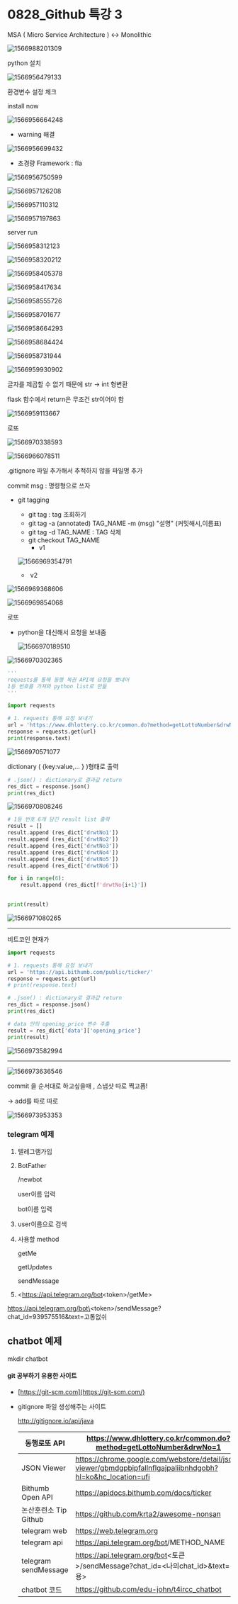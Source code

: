 # 0828_Github 특강 3

MSA ( Micro Service Architecture ) <-> Monolithic

![1566988201309](C:\Users\student\AppData\Roaming\Typora\typora-user-images\1566988201309.png)

python 설치

![1566956479133](C:\Users\student\AppData\Roaming\Typora\typora-user-images\1566956479133.png)

환경변수 설정 체크 

install now

![1566956664248](C:\Users\student\AppData\Roaming\Typora\typora-user-images\1566956664248.png)

- warning 해결

![1566956699432](C:\Users\student\AppData\Roaming\Typora\typora-user-images\1566956699432.png)

- 초경량 Framework : fla

![1566956750599](C:\Users\student\AppData\Roaming\Typora\typora-user-images\1566956750599.png)



![1566957126208](C:\Users\student\AppData\Roaming\Typora\typora-user-images\1566957126208.png)

![1566957110312](C:\Users\student\AppData\Roaming\Typora\typora-user-images\1566957110312.png)



![1566957197863](C:\Users\student\AppData\Roaming\Typora\typora-user-images\1566957197863.png)

server run

![1566958312123](C:\Users\student\AppData\Roaming\Typora\typora-user-images\1566958312123.png)

![1566958320212](C:\Users\student\AppData\Roaming\Typora\typora-user-images\1566958320212.png)



![1566958405378](C:\Users\student\AppData\Roaming\Typora\typora-user-images\1566958405378.png)

![1566958417634](C:\Users\student\AppData\Roaming\Typora\typora-user-images\1566958417634.png)

![1566958555726](C:\Users\student\AppData\Roaming\Typora\typora-user-images\1566958555726.png)



![1566958701677](C:\Users\student\AppData\Roaming\Typora\typora-user-images\1566958701677.png)



![1566958664293](C:\Users\student\AppData\Roaming\Typora\typora-user-images\1566958664293.png)



![1566958684424](C:\Users\student\AppData\Roaming\Typora\typora-user-images\1566958684424.png)



![1566958731944](C:\Users\student\AppData\Roaming\Typora\typora-user-images\1566958731944.png)







![1566959930902](C:\Users\student\AppData\Roaming\Typora\typora-user-images\1566959930902.png)

글자를 제곱할 수 없기 때문에 str -> int 형변환

flask 함수에서 return은 무조건 str이어야 함

![1566959113667](C:\Users\student\AppData\Roaming\Typora\typora-user-images\1566959113667.png)





로또







![1566970338593](C:\Users\student\AppData\Roaming\Typora\typora-user-images\1566970338593.png)

![1566966078511](C:\Users\student\AppData\Roaming\Typora\typora-user-images\1566966078511.png)







.gitignore 파일 추가해서 추적하지 않을 파일명 추가

commit msg : 명령형으로 쓰자



- git tagging

  - git tag : tag 조회하기
  - git tag  -a (annotated) TAG_NAME -m (msg) "설명" (커밋해시,이름표)
  - git tag -d TAG_NAME : TAG 삭제
  - git checkout TAG_NAME
    - v1

  ![1566969354791](C:\Users\student\AppData\Roaming\Typora\typora-user-images\1566969354791.png)
  
  - ​	v2

![1566969368606](C:\Users\student\AppData\Roaming\Typora\typora-user-images\1566969368606.png)

![1566969854068](C:\Users\student\AppData\Roaming\Typora\typora-user-images\1566969854068.png)





로또

- python을 대신해서 요청을 보내줌

  ![1566970189510](C:\Users\student\AppData\Roaming\Typora\typora-user-images\1566970189510.png)









![1566970302365](C:\Users\student\AppData\Roaming\Typora\typora-user-images\1566970302365.png)

```python
'''
requests를 통해 동행 복권 API예 요청을 뽀냬어
1등 번호를 가져와 python list로 만듦
'''

import requests

# 1. requests 통해 요청 보내기
url = 'https://www.dhlottery.co.kr/common.do?method=getLottoNumber&drwNo=873'
response = requests.get(url)
print(response.text)
```



![1566970571077](C:\Users\student\AppData\Roaming\Typora\typora-user-images\1566970571077.png)

dictionary ( {key:value,... } )형태로 출력 

``` python
# .json() : dictionary로 결과값 return
res_dict = response.json()
print(res_dict)
```

![1566970808246](C:\Users\student\AppData\Roaming\Typora\typora-user-images\1566970808246.png)



``` python
# 1등 번호 6개 담긴 result list 출력
result = []
result.append (res_dict['drwtNo1'])
result.append (res_dict['drwtNo2'])
result.append (res_dict['drwtNo3'])
result.append (res_dict['drwtNo4'])
result.append (res_dict['drwtNo5'])
result.append (res_dict['drwtNo6'])

for i in range(6):
    result.append (res_dict[f'drwtNo{i+1}'])

    
print(result)
```



![1566971080265](C:\Users\student\AppData\Roaming\Typora\typora-user-images\1566971080265.png)

-----------------------

비트코인 현재가

``` python
import requests

# 1. requests 통해 요청 보내기
url = 'https://api.bithumb.com/public/ticker/'
response = requests.get(url)
# print(response.text)

# .json() : dictionary로 결과값 return
res_dict = response.json()
print(res_dict)

# data 안의 opening_price 변수 추출
result = res_dict['data']['opening_price']
print(result)
```



![1566973582994](C:\Users\student\AppData\Roaming\Typora\typora-user-images\1566973582994.png)



---------------

![1566973636546](C:\Users\student\AppData\Roaming\Typora\typora-user-images\1566973636546.png)

commit 을 순서대로 하고싶을때 , 스냅샷 따로 찍고픔!

-> add를 따로 따로



![1566973953353](C:\Users\student\AppData\Roaming\Typora\typora-user-images\1566973953353.png)



### telegram 예제

1. 텔레그램가입

2. BotFather

   /newbot

   user이름 입력

   bot이름 입력

3. user이름으로 검색

4. 사용할 method 

   getMe

   getUpdates

   sendMessage

5. <https://api.telegram.org/bot<token\>/getMe>

https://api.telegram.org/bot\<token\>/sendMessage?chat_id=939575516&text=고통없쉬

## chatbot 예제

mkdir chatbot









#### git 공부하기 유용한 사이트

- [https://git-scm.com](https://git-scm.com/)

- gitignore 파일 생성해주는 사이트 

  <http://gitignore.io/api/java>

  | 동행로또 API          | <https://www.dhlottery.co.kr/common.do?method=getLottoNumber&drwNo=1> |
  | --------------------- | ------------------------------------------------------------ |
  | JSON Viewer           | <https://chrome.google.com/webstore/detail/json-viewer/gbmdgpbipfallnflgajpaliibnhdgobh?hl=ko&hc_location=ufi> |
  | Bithumb Open API      | <https://apidocs.bithumb.com/docs/ticker>                    |
  | 논산훈련소 Tip Github | <https://github.com/krta2/awesome-nonsan>                    |
  | telegram web          | <https://web.telegram.org>                                   |
  | telegram api          | https://api.telegram.org/bot<token>/METHOD_NAME              |
  | telegram sendMessage  | https://api.telegram.org/bot<토큰>/sendMessage?chat_id=<나의chat_id>&text=<내용> |
  | chatbot 코드          | <https://github.com/edu-john/t4ircc_chatbot>                 |